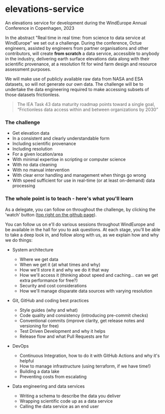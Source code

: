 # elevations-service

An elevations service for development during the WindEurope Annual Conference in Copenhagen, 2023

In the abstract "Real time in real time: from science to data service at WindEurope" we set out a challenge. During the conference, Octue engineers, assisted by engineers from partner organisations and other contributors, will create **from scratch** a data service, accessible to anybody in the industry, delivering earth surface elevations data along with their scientific provenance, at a resolution fit for wind farm design and resource assessment purposes.

We will make use of publicly available raw data from NASA and ESA datasets, so will not generate our own data. The challenge will be to undertake the data engineering required to make accessing subsets of those datasets frictionless.

> The IEA Task 43 data maturity roadmap points toward a single goal, “Frictionless data access within and between organizations by 2030”

### The challenge

- Get elevation data
- In a consistent and clearly understandable form
- Including scientific provenance
- Including resolution
- For a given location/area
- With minimal expertise in scripting or computer science
- With no data cleaning
- With no manual intervention
- With clear error handling and management when things go wrong
- With speed sufficient for use in real-time (or at least on-demand) data processing

### The whole point is to teach - here's what you'll learn

As a delegate, you can follow on throughout the challenge, by clicking the 'watch' button ([top right on the github page](https://github.com/octue/elevations-service)).

You can follow us on e'll do various sessions throughout WindEurope and be available in the hall for you to ask questions. At each stage, you'll be able to take a deep look in, and follow along with us, as we explain how and why we do things:

- System architecture

  - Where we get data
  - When we get it (at what times and why)
  - How we'll store it and why we do it that way
  - How we'll access it (thinking about speed and caching... can we get extra performance for free?)
  - Security and cost considerations
  - How we'll manage disparate data sources with varying resolution

- Git, GitHub and coding best practices

  - Style guides (why and what)
  - Code quality and consistency (introducing pre-commit checks)
  - Conventional commits (improve clarity, get release notes and versioning for free)
  - Test Driven Development and why it helps
  - Release flow and what Pull Requests are for

- DevOps

  - Continuous Integration, how to do it with GitHub Actions and why it's helpful
  - How to manage infrastructure (using terraform, if we have time!)
  - Building a data lake
  - Preventing costs from escalating

- Data engineering and data services
  - Writing a schema to describe the data you deliver
  - Wrapping scientific code up as a data service
  - Calling the data service as an end user
